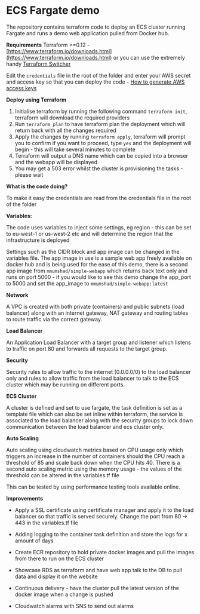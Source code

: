 
# ECS Fargate demo

The repository contains terraform code to deploy an ECS cluster running Fargate and runs a demo web application pulled from Docker hub. 

**Requirements**
Terraform >=0.12 - [https://www.terraform.io/downloads.html](https://www.terraform.io/downloads.html) or you can use the extremely handy [Terraform Switcher](https://warrensbox.github.io/terraform-switcher/)

Edit the `credentials` file in the root of the folder and enter your AWS secret and access key so that you can deploy the code - [How to generate AWS access keys](https://docs.aws.amazon.com/IAM/latest/UserGuide/id_credentials_access-keys.html#Using_CreateAccessKey)

**Deploy using Terraform** 

1. Initialise terraform by running the following command  `terraform init`, terraform will download the required providers
2. Run `terraform plan` to have terraform plan the deployment which will return back with all the changes required 
3. Apply the changes by running `terraform apply`, terraform will prompt you to confirm if you want to proceed, type `yes` and the deployment will begin - this will take several minutes to complete
4. Terraform will output a DNS name which can be copied into a browser and the webapp will be displayed
5. You may get a 503 error whilst the cluster is provisioning the tasks - please wait 

**What is the code doing?**

To make it easy the credentials are read from the credentials file in the root of the folder

**Variables:** 

The code uses variables to inject some settings, eg region - this can be set to eu-west-1 or us-west-2 etc and will determine the region that the infrastructure is deployed 

Settings such as the CIDR block and app image can be changed in the variables file. The app image in use is a sample web app freely available on docker hub and is being used for the ease of this demo, there is a second app image from `mmumshad/simple-webapp` which returns back text only and runs on port 5000 - if you would like to see this demo change the app_port to 5000 and set the app_image to `mmumshad/simple-webapp:latest`

**Network**

A VPC is created with both private (containers) and public subnets (load balancer) along with an internet gateway, NAT gateway and routing tables to route traffic via the correct gateway. 

**Load Balancer**

An Application Load Balancer with a target group and listener which listens to traffic on port 80 and forwards all requests to the target group.

**Security** 

Security rules to allow traffic to the internet (0.0.0.0/0) to the load balancer only and rules to allow traffic from the load balancer to talk to the ECS cluster which may be running on different ports. 

**ECS Cluster** 

A cluster is defined and set to use fargate, the task definition is set as a template file which can also be set inline within terraform, the service is associated to the load balancer along with the security groups to lock down communication between the load balancer and ecs cluster only. 

**Auto Scaling** 

Auto scaling using cloudwatch metrics based on CPU usage only which triggers an increase in the number of containers should the CPU reach a threshold of 85 and scale back down when the CPU hits 40. There is a second auto scaling metric using the memory usage - the values of the threshold can be altered in the variables.tf file

This can be tested by using performance testing tools available online. 


**Improvements** 

- Apply a SSL certificate using certificate manager and apply it to the load balancer so that traffic is served securely. Change the port from 80 -> 443 in the variables.tf file 

- Adding logging to the container task definition and store the logs for x amount of days 

- Create ECR repository to hold private docker images and pull the images from there to run on the ECS cluster

- Showcase RDS as terraform and have web app talk to the DB to pull data and display it on the website 

- Continuous delivery - have the cluster pull the latest version of the docker image when a change is pushed 

- Cloudwatch alarms with SNS to send out alarms 


